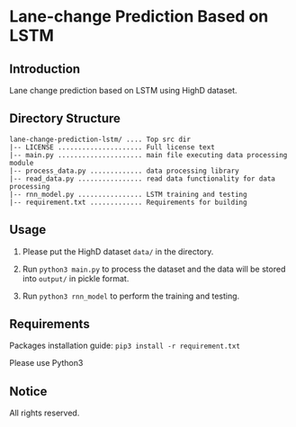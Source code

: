 Lane-change Prediction Based on LSTM
==============================================================

Introduction
------------
Lane change prediction based on LSTM using HighD dataset.

Directory Structure
-------------------
```
lane-change-prediction-lstm/ .... Top src dir
|-- LICENSE ..................... Full license text
|-- main.py ..................... main file executing data processing module
|-- process_data.py ............. data processing library
|-- read_data.py ................ read data functionality for data processing
|-- rnn_model.py ................ LSTM training and testing
|-- requirement.txt ............. Requirements for building
```

Usage
-----
1. Please put the HighD dataset ``data/`` in the directory.

2. Run ``python3 main.py`` to process the dataset and the data will be stored into ``output/`` in pickle format.

3. Run ``python3 rnn_model`` to perform the training and testing.


Requirements
------------
Packages installation guide: ``pip3 install -r requirement.txt``

Please use Python3

Notice
------
All rights reserved.
